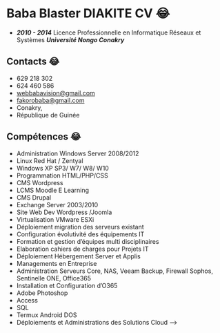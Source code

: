 # Baba Blaster DIAKITE CV :joy:
* ***2010 - 2014*** Licence Professionnelle en Informatique Réseaux et Systèmes
***Université Nongo Conakry***

## Contacts :joy:
- 629 218 302 
- 624 460 586
- webbabavision@gmail.com
- fakorobaba@gmail.com
- Conakry,
- République de Guinée


## Compétences :joy:

* Administration Windows Server 2008/2012
* Linux Red Hat / Zentyal
* Windows XP SP3/ W7/ W8/ W10
* Programmation HTML/PHP/CSS
* CMS Wordpress
* LCMS Moodle E Learning
* CMS Drupal
* Exchange Server 2003/2010
* Site Web Dev Wordpress /Joomla
* Virtualisation VMware ESXi
* Déploiement migration des serveurs existant
* Configuration évolutivité des équipements IT
* Formation et gestion d’équipes multi disciplinaires
* Elaboration cahiers de charges pour Projets IT
* Déploiement Hébergement Server et Applis
* Managements en Entreprise
* Administration Serveurs Core, NAS, Veeam Backup, Firewall Sophos, Sentinelle ONE, Office365
* Installation et Configuration d’O365
* Adobe Photoshop
* Access
* SQL
* Termux Android DOS
* Déploiements et Administrations des Solutions Cloud
-->
